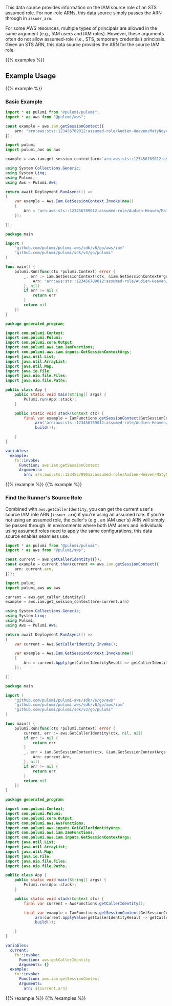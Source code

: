 This data source provides information on the IAM source role of an STS assumed role. For non-role ARNs, this data source simply passes the ARN through in `issuer_arn`.

For some AWS resources, multiple types of principals are allowed in the same argument (e.g., IAM users and IAM roles). However, these arguments often do not allow assumed-role (i.e., STS, temporary credential) principals. Given an STS ARN, this data source provides the ARN for the source IAM role.

{{% examples %}}
## Example Usage
{{% example %}}
### Basic Example

```typescript
import * as pulumi from "@pulumi/pulumi";
import * as aws from "@pulumi/aws";

const example = aws.iam.getSessionContext({
    arn: "arn:aws:sts::123456789012:assumed-role/Audien-Heaven/MatyNoyes",
});
```
```python
import pulumi
import pulumi_aws as aws

example = aws.iam.get_session_context(arn="arn:aws:sts::123456789012:assumed-role/Audien-Heaven/MatyNoyes")
```
```csharp
using System.Collections.Generic;
using System.Linq;
using Pulumi;
using Aws = Pulumi.Aws;

return await Deployment.RunAsync(() => 
{
    var example = Aws.Iam.GetSessionContext.Invoke(new()
    {
        Arn = "arn:aws:sts::123456789012:assumed-role/Audien-Heaven/MatyNoyes",
    });

});
```
```go
package main

import (
	"github.com/pulumi/pulumi-aws/sdk/v6/go/aws/iam"
	"github.com/pulumi/pulumi/sdk/v3/go/pulumi"
)

func main() {
	pulumi.Run(func(ctx *pulumi.Context) error {
		_, err := iam.GetSessionContext(ctx, &iam.GetSessionContextArgs{
			Arn: "arn:aws:sts::123456789012:assumed-role/Audien-Heaven/MatyNoyes",
		}, nil)
		if err != nil {
			return err
		}
		return nil
	})
}
```
```java
package generated_program;

import com.pulumi.Context;
import com.pulumi.Pulumi;
import com.pulumi.core.Output;
import com.pulumi.aws.iam.IamFunctions;
import com.pulumi.aws.iam.inputs.GetSessionContextArgs;
import java.util.List;
import java.util.ArrayList;
import java.util.Map;
import java.io.File;
import java.nio.file.Files;
import java.nio.file.Paths;

public class App {
    public static void main(String[] args) {
        Pulumi.run(App::stack);
    }

    public static void stack(Context ctx) {
        final var example = IamFunctions.getSessionContext(GetSessionContextArgs.builder()
            .arn("arn:aws:sts::123456789012:assumed-role/Audien-Heaven/MatyNoyes")
            .build());

    }
}
```
```yaml
variables:
  example:
    fn::invoke:
      Function: aws:iam:getSessionContext
      Arguments:
        arn: arn:aws:sts::123456789012:assumed-role/Audien-Heaven/MatyNoyes
```
{{% /example %}}
{{% example %}}
### Find the Runner's Source Role

Combined with `aws.getCallerIdentity`, you can get the current user's source IAM role ARN (`issuer_arn`) if you're using an assumed role. If you're not using an assumed role, the caller's (e.g., an IAM user's) ARN will simply be passed through. In environments where both IAM users and individuals using assumed roles need to apply the same configurations, this data source enables seamless use.

```typescript
import * as pulumi from "@pulumi/pulumi";
import * as aws from "@pulumi/aws";

const current = aws.getCallerIdentity({});
const example = current.then(current => aws.iam.getSessionContext({
    arn: current.arn,
}));
```
```python
import pulumi
import pulumi_aws as aws

current = aws.get_caller_identity()
example = aws.iam.get_session_context(arn=current.arn)
```
```csharp
using System.Collections.Generic;
using System.Linq;
using Pulumi;
using Aws = Pulumi.Aws;

return await Deployment.RunAsync(() => 
{
    var current = Aws.GetCallerIdentity.Invoke();

    var example = Aws.Iam.GetSessionContext.Invoke(new()
    {
        Arn = current.Apply(getCallerIdentityResult => getCallerIdentityResult.Arn),
    });

});
```
```go
package main

import (
	"github.com/pulumi/pulumi-aws/sdk/v6/go/aws"
	"github.com/pulumi/pulumi-aws/sdk/v6/go/aws/iam"
	"github.com/pulumi/pulumi/sdk/v3/go/pulumi"
)

func main() {
	pulumi.Run(func(ctx *pulumi.Context) error {
		current, err := aws.GetCallerIdentity(ctx, nil, nil)
		if err != nil {
			return err
		}
		_, err = iam.GetSessionContext(ctx, &iam.GetSessionContextArgs{
			Arn: current.Arn,
		}, nil)
		if err != nil {
			return err
		}
		return nil
	})
}
```
```java
package generated_program;

import com.pulumi.Context;
import com.pulumi.Pulumi;
import com.pulumi.core.Output;
import com.pulumi.aws.AwsFunctions;
import com.pulumi.aws.inputs.GetCallerIdentityArgs;
import com.pulumi.aws.iam.IamFunctions;
import com.pulumi.aws.iam.inputs.GetSessionContextArgs;
import java.util.List;
import java.util.ArrayList;
import java.util.Map;
import java.io.File;
import java.nio.file.Files;
import java.nio.file.Paths;

public class App {
    public static void main(String[] args) {
        Pulumi.run(App::stack);
    }

    public static void stack(Context ctx) {
        final var current = AwsFunctions.getCallerIdentity();

        final var example = IamFunctions.getSessionContext(GetSessionContextArgs.builder()
            .arn(current.applyValue(getCallerIdentityResult -> getCallerIdentityResult.arn()))
            .build());

    }
}
```
```yaml
variables:
  current:
    fn::invoke:
      Function: aws:getCallerIdentity
      Arguments: {}
  example:
    fn::invoke:
      Function: aws:iam:getSessionContext
      Arguments:
        arn: ${current.arn}
```
{{% /example %}}
{{% /examples %}}
